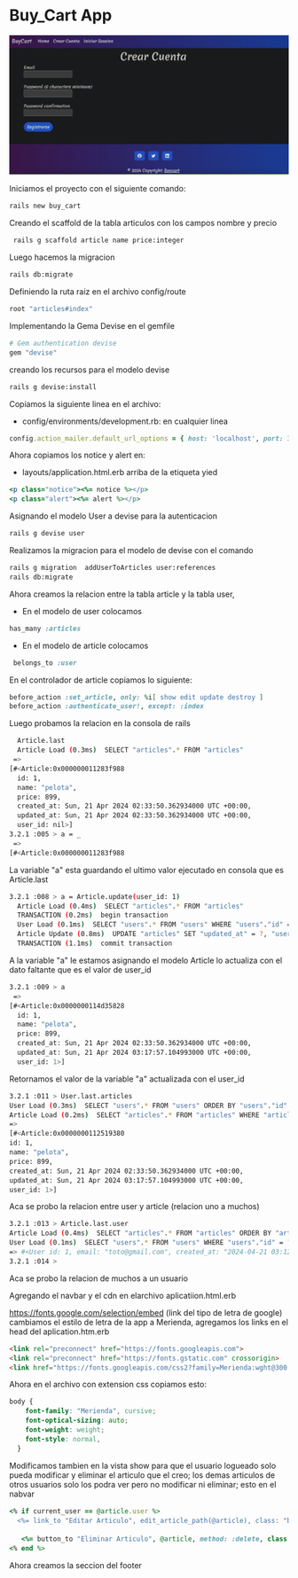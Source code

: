 # Buy_Cart App

![buy_cart](app/assets/images/buy_cart.png)






Iniciamos el proyecto con el siguiente comando:
```bash
rails new buy_cart
```

Creando el scaffold de la tabla articulos con los campos nombre y precio

```bash
 rails g scaffold article name price:integer
```
Luego hacemos la migracion
```bash
rails db:migrate
```

Definiendo la ruta raiz en el archivo config/route
```ruby
root "articles#index"
```

Implementando la Gema Devise en el gemfile
```ruby
# Gem authentication devise
gem "devise"
```

creando los recursos para el modelo devise
```bash
rails g devise:install
```

Copiamos la siguiente linea en el archivo: 

* config/environments/development.rb: en cualquier linea
```ruby
config.action_mailer.default_url_options = { host: 'localhost', port: 3000 }
```

Ahora copiamos los notice y alert en:
* layouts/application.html.erb arriba de la etiqueta yied

```ruby
<p class="notice"><%= notice %></p>
<p class="alert"><%= alert %></p>
```

Asignando el modelo User a devise para la autenticacion

```bash
rails g devise user
```

Realizamos la migracion para el modelo de devise con el comando
```bash
rails g migration  addUserToArticles user:references
rails db:migrate
```

Ahora creamos la relacion entre la tabla article y la tabla user, 

* En el modelo de user colocamos
```ruby
has_many :articles
```

* En el modelo de article colocamos
```ruby
 belongs_to :user
 ```

 En el controlador de article copiamos lo siguiente:
 ```ruby
 before_action :set_article, only: %i[ show edit update destroy ]
 before_action :authenticate_user!, except: :index
 ```
 Luego probamos la relacion en la consola de rails

```bash
  Article.last
  Article Load (0.3ms)  SELECT "articles".* FROM "articles"
 => 
[#<Article:0x000000011283f988
  id: 1,
  name: "pelota",
  price: 899,
  created_at: Sun, 21 Apr 2024 02:33:50.362934000 UTC +00:00,
  updated_at: Sun, 21 Apr 2024 02:33:50.362934000 UTC +00:00,
  user_id: nil>] 
3.2.1 :005 > a = _
 => 
[#<Article:0x000000011283f988
```

 La variable "a" esta guardando el ultimo valor ejecutado en 
 consola que es Article.last


```bash
3.2.1 :008 > a = Article.update(user_id: 1)
  Article Load (0.4ms)  SELECT "articles".* FROM "articles"
  TRANSACTION (0.2ms)  begin transaction
  User Load (0.1ms)  SELECT "users".* FROM "users" WHERE "users"."id" = ? LIMIT ?  [["id", 1], ["LIMIT", 1]]
  Article Update (0.8ms)  UPDATE "articles" SET "updated_at" = ?, "user_id" = ? WHERE "articles"."id" = ?  [["updated_at", "2024-04-21 03:17:57.104993"], ["user_id", 1], ["id", 1]]
  TRANSACTION (1.1ms)  commit transaction
```
  A la variable "a" le estamos asignando el modelo Article lo actualiza
  con el dato faltante que es el valor de user_id

```bash
3.2.1 :009 > a
 => 
[#<Article:0x0000000114d35828
  id: 1,
  name: "pelota",
  price: 899,
  created_at: Sun, 21 Apr 2024 02:33:50.362934000 UTC +00:00,
  updated_at: Sun, 21 Apr 2024 03:17:57.104993000 UTC +00:00,
  user_id: 1>] 
```
 Retornamos el valor de la variable "a" actualizada con el user_id

  ```bash
  3.2.1 :011 > User.last.articles
  User Load (0.3ms)  SELECT "users".* FROM "users" ORDER BY "users"."id" DESC LIMIT ?  [["LIMIT", 1]]
  Article Load (0.2ms)  SELECT "articles".* FROM "articles" WHERE "articles"."user_id" = ?  [["user_id", 1]]
 => 
[#<Article:0x0000000112519380
  id: 1,
  name: "pelota",
  price: 899,
  created_at: Sun, 21 Apr 2024 02:33:50.362934000 UTC +00:00,
  updated_at: Sun, 21 Apr 2024 03:17:57.104993000 UTC +00:00,
  user_id: 1>] 
  ```

  Aca se probo la relacion entre user y article (relacion uno a muchos)

  ```bash
  3.2.1 :013 > Article.last.user
  Article Load (0.4ms)  SELECT "articles".* FROM "articles" ORDER BY "articles"."id" DESC LIMIT ?  [["LIMIT", 1]]
  User Load (0.1ms)  SELECT "users".* FROM "users" WHERE "users"."id" = ? LIMIT ?  [["id", 1], ["LIMIT", 1]]
 => #<User id: 1, email: "toto@gmail.com", created_at: "2024-04-21 03:12:30.018903000 +0000", updated_at: "2024-04-21 03:12:30.018903000 +0000"> 
3.2.1 :014 > 
```

Aca se probo la relacion de muchos a un usuario


Agregando el navbar y el cdn en elarchivo aplicatiion.html.erb

https://fonts.google.com/selection/embed (link del tipo de letra de google)
cambiamos el estilo de letra de la app a Merienda, agregamos los links
en el head del aplication.htm.erb

```html
<link rel="preconnect" href="https://fonts.googleapis.com">
<link rel="preconnect" href="https://fonts.gstatic.com" crossorigin>
<link href="https://fonts.googleapis.com/css2?family=Merienda:wght@300..900&display=swap" rel="stylesheet">
```

Ahora en el archivo con extension css copiamos esto:

```css
body {
    font-family: "Merienda", cursive;
    font-optical-sizing: auto;
    font-weight: weight;
    font-style: normal,
  }
  ```

  Modificamos tambien en la vista show para que el usuario logueado solo pueda modificar y eliminar el articulo que el creo; los demas articulos de otros usuarios solo los 
  podra ver pero no modificar ni eliminar; esto en el nabvar

  ```ruby
  <% if current_user == @article.user %>
    <%= link_to "Editar Articulo", edit_article_path(@article), class: "badge rounded-pill text-bg-primary" %> 
    
     <%= button_to "Eliminar Articulo", @article, method: :delete, class: "badge rounded-pill text-bg-primary" %>
  <% end %>  
```

Ahora creamos la seccion del footer


